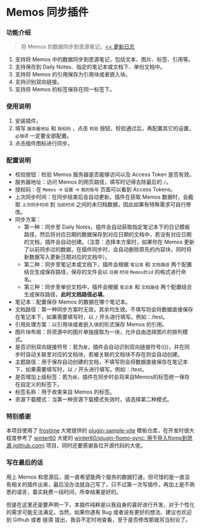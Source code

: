 
# Memos 同步插件

### 功能介绍

> 将 Memos 的数据同步到思源笔记。[<< 更新日志](https://github.com/Yimien/plugin-memos-sync/blob/main/CHANGELOG.md)

1. 支持将 Memos 中的数据同步到思源笔记，包括文本、图片、标签、引用等。
2. 支持保存到 Daily Notes、指定的笔记本或文档下、单份文档中。
3. 支持将 Memos 的引用保存为引用块或者嵌入块。
4. 支持识别双向链接。
5. 支持将 Memos 的标签保存在同一标签下。

### 使用说明

1. 安装插件。
2. 填写 `服务器地址` 和 `授权码` ，点击 `校验` 按钮，校验通过后，再配置其它的设置，`必填项` 一定要全部配置。
3. 点击插件图标进行同步。

### 配置说明

- 校验按钮：检验 Memos 服务器是否能够访问以及 Access Token 是否有效。
- 服务器地址：访问 Memos 的网页路径，填写时记得去除最后的 `/`。
- 授权码：在 `Memos`  -> `设置`  -> `我的账号` 页面可以看到 Access Tokens。
- 上次同步时间：在同步结束后会自动更新。插件在获取 Memos 数据时，会截取 `上次同步时间` 到 `当前时间` 之间的未归档数据，因此如果有特殊需求可自行修改。
- 同步方案：
  - 第一种：同步至 Daily Notes，插件会自动获取指定笔记本下的日记模板路径，然后将对应日期的数据保存到对应日期的文档中，若没有对应日期的文档，插件会自动创建。（注意：选择本方案时，如果你在 Memos 更新了以前同步过的数据，在插件同步时，会自动删除原先的内容块，同时将新数据写入更新日期对应的文档中）。
  - 第二种：同步至笔记本或文档下，插件会根据 `笔记本` 和 `文档路径` 两个配置结合生成保存路径，保存的文件会以 `日期` `时间` `Memos的id` 的格式进行命名。
  - 第三种：同步至单份文档中，插件会根据 `笔记本` 和 `文档路径` 两个配置结合生成保存路径，**此时文档路径必填**。
- 笔记本：配置保存 Memos 的数据在哪个笔记本。
- 文档路径：第一种同步方案时无效，其余均生效。不填写则会将数据直接保存在笔记本下，如果需要填写时，以 `/` 开头进行填写。例如：/test。
- 引用处理方案：以引用块或者嵌入块的形式保存 Memos 的引用。
- 图片块布局：将资源中的图片单独提取为一块，允许自由选择图片的排列模式。
- 是否识别双向链接符号：若为`是`，插件会自动识别双向链接符号(())，并在同步时自动关联至对应的文档块，若被关联的文档块不存在则会自动创建。
- 主题路径：用于保存自动创建的文档，不填写则会将数据直接保存在笔记本下，如果需要填写时，以 `/` 开头进行填写。例如：/test。
- 是否增加上级标签：若为`是`，插件在同步时会将来自Memos的标签统一保存在自定义的标签下。
- 标签名称：用于收束来自 Memos 的标签。
- 资源下载模式：当第一种资源下载模式失效时，请选择第二种模式。

### 特别感谢

本项目使用了 [frostime](https://github.com/frostime) 大佬提供的 [plugin-sample-vite](https://github.com/frostime/plugin-sample-vite) 模板仓库，在开发时很大程度参考了 [winter60](https://github.com/winter60) 大佬的 [winter60/plugin-flomo-sync: 用于导入flomo到思源 (github.com)](https://github.com/winter60/plugin-flomo-sync) 项目，同时还要感谢各位开源代码的大佬。

### 写在最后的话

用上 Memos 和思源后，就一直希望能两个服务的数据打通，但可惜的是一直没有相关的插件出来，最后没办法就自己写了，只不过第一次写插件，再加上是不熟悉的语言，着实耗费一段时间，所幸结果是好的。

但是在这里还是要声明一下，本插件纯粹是以我自身的喜好进行开发，对于个性化的需求可能无法满足。当然，如果你遇有 Bug 或者说有更好的想法、建议也欢迎到 Github 或者 链滴 提出，我会不定时地查看，至于是否修改那就另当别论了。

